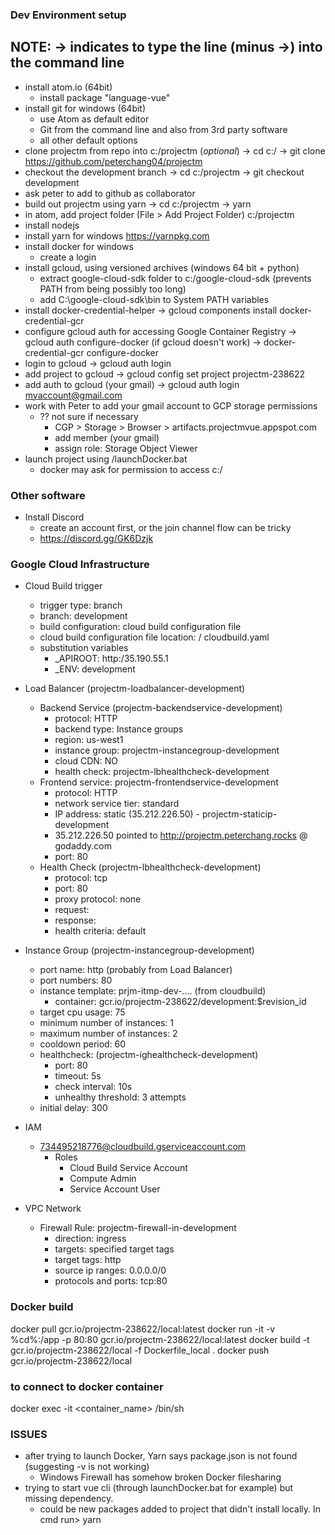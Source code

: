 ### Dev Environment setup
## NOTE: -> indicates to type the line (minus ->)  into the command line
* install atom.io (64bit)
  * install package "language-vue"
* install git for windows (64bit)
  * use Atom as default editor
  * Git from the command line and also from 3rd party software
  * all other default options
* clone projectm from repo into c:/projectm (*optional*)
  -> cd c:/
  -> git clone https://github.com/peterchang04/projectm
* checkout the development branch
  -> cd c:/projectm
  -> git checkout development
* ask peter to add to github as collaborator
* build out projectm using yarn
  -> cd c:/projectm
  -> yarn
* in atom, add project folder (File > Add Project Folder) c:/projectm
* install nodejs
* install yarn for windows
  https://yarnpkg.com
* install docker for windows
  * create a login
* install gcloud, using versioned archives (windows 64 bit + python)
  * extract google-cloud-sdk folder to c:/google-cloud-sdk (prevents PATH from being possibly too long)
  * add C:\google-cloud-sdk\bin to System PATH variables
* install docker-credential-helper
  -> gcloud components install docker-credential-gcr
* configure gcloud auth for accessing Google Container Registry
  -> gcloud auth configure-docker
  (if gcloud doesn't work) -> docker-credential-gcr configure-docker
* login to gcloud
  -> gcloud auth login
* add project to gcloud
  -> gcloud config set project projectm-238622
* add auth to gcloud (your gmail)
  -> gcloud auth login myaccount@gmail.com
* work with Peter to add your gmail account to GCP storage permissions
  * ?? not sure if necessary
    * CGP > Storage > Browser > artifacts.projectmvue.appspot.com
    * add member (your gmail)
    * assign role: Storage Object Viewer
* launch project using /launchDocker.bat
  * docker may ask for permission to access c:/

### Other software
* Install Discord
  * create an account first, or the join channel flow can be tricky
  * https://discord.gg/GK6Dzjk

### Google Cloud Infrastructure
* Cloud Build trigger
  - trigger type: branch
  - branch: development
  - build configuration: cloud build configuration file
  - cloud build configuration file location: / cloudbuild.yaml
  - substitution variables
    - \_APIROOT: http:/35.190.55.1
    - \_ENV: development
* Load Balancer (projectm-loadbalancer-development)
  * Backend Service (projectm-backendservice-development)
    - protocol: HTTP
    - backend type: Instance groups
    - region: us-west1
    - instance group: projectm-instancegroup-development
    - cloud CDN: NO
    - health check: projectm-lbhealthcheck-development
  * Frontend service: projectm-frontendservice-development
    - protocol: HTTP
    - network service tier: standard
    - IP address: static (35.212.226.50) - projectm-staticip-development
    - 35.212.226.50 pointed to http://projectm.peterchang.rocks @ godaddy.com
    - port: 80
  * Health Check (projectm-lbhealthcheck-development)
    - protocol: tcp
    - port: 80
    - proxy protocol: none
    - request: <blank>
    - response: <blank>
    - health criteria: default

* Instance Group (projectm-instancegroup-development)
  - port name: http (probably from Load Balancer)
  - port numbers: 80
  - instance template: prjm-itmp-dev-.... (from cloudbuild)
    - container: gcr.io/projectm-238622/development:$revision_id
  - target cpu usage: 75
  - minimum number of instances: 1
  - maximum number of instances: 2
  - cooldown period: 60
  - healthcheck: (projectm-ighealthcheck-development)
    - port: 80
    - timeout: 5s
    - check interval: 10s
    - unhealthy threshold: 3 attempts
  - initial delay: 300

* IAM
  * 734495218776@cloudbuild.gserviceaccount.com
    * Roles
      - Cloud Build Service Account
      - Compute Admin
      - Service Account User

* VPC Network
  * Firewall Rule: projectm-firewall-in-development
    - direction: ingress
    - targets: specified target tags
    - target tags: http
    - source ip ranges: 0.0.0.0/0
    - protocols and ports: tcp:80
  <!-- * Firewall Rule: projectm-firewall-healthcheck-development
    - direction: ingress
    - targets: specified target tags
    - target tags: http
    - source ip ranges: 130.211.0.0/22, 35.191.0.0/16
    - protocols and ports: tcp:80 -->

### Docker build
docker pull gcr.io/projectm-238622/local:latest
docker run -it -v %cd%:/app -p 80:80 gcr.io/projectm-238622/local:latest
docker build -t gcr.io/projectm-238622/local -f Dockerfile_local .
docker push gcr.io/projectm-238622/local

### to connect to docker container
docker exec -it <container_name> /bin/sh

### ISSUES
- after trying to launch Docker, Yarn says package.json is not found (suggesting -v is not working)
  - Windows Firewall has somehow broken Docker filesharing
- trying to start vue cli (through launchDocker.bat for example) but missing dependency.
  - could be new packages added to project that didn't install locally. In cmd run> yarn
